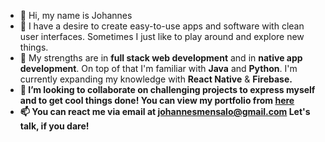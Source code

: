 - 👋 Hi, my name is Johannes
- 👀 I have a desire to create easy-to-use apps and software with clean user interfaces. Sometimes I just like to play around and explore new things.
- 🌱 My strengths are in <b>full stack web development</b> and in <b>native app development</b>. On top of that I'm familiar with <b>Java</b> and <b>Python</b>. I'm currently expanding my knowledge with <b>React Native</b> & <b><b>Firebase</b>.
- 💞️ I’m looking to collaborate on challenging projects to express myself and to get cool things done! You can view my portfolio from <a href="https://johannesmensalo.com">here</a>
- 📫 You can react me via email at <a href="mailto:johannesmensalo@gmail.com">johannesmensalo@gmail.com</a> Let's talk, if you dare!
